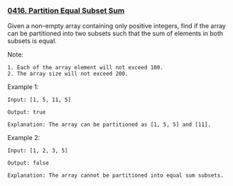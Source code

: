 ### [0416. Partition Equal Subset Sum](https://leetcode.com/problems/partition-equal-subset-sum/)

Given a non-empty array containing only positive integers, find if the array can be partitioned into two subsets such that the sum of elements in both subsets is equal.

Note:

    1. Each of the array element will not exceed 100.
    2. The array size will not exceed 200.
 

Example 1:

    Input: [1, 5, 11, 5]

    Output: true

    Explanation: The array can be partitioned as [1, 5, 5] and [11].
 

Example 2:

    Input: [1, 2, 3, 5]

    Output: false

    Explanation: The array cannot be partitioned into equal sum subsets.
